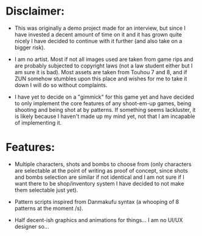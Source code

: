 # Disclaimer:

- This was originally a demo project made for an interview, but since I have invested a decent amount of time on it and it has grown quite nicely I have decided to continue with it further (and also take on a bigger risk).

- I am no artist. Most if not all images used are taken from game rips and are probably subjected to copyright laws (not a law student either but I am sure it is bad). Most assets are taken from Touhou 7 and 8, and if ZUN somehow stumbles upon this place and wishes for me to take it down I will do so without complaints.

- I have yet to decide on a "gimmick" for this game yet and have decided to only implement the core features of any shoot-em-up games, being shooting and being shot at by patterns. If something seems lackluster, it is likely because I haven't made up my mind yet, not that I am incapable of implementing it.

# Features:

- Multiple characters, shots and bombs to choose from (only characters are selectable at the point of writing as proof of concept, since shots and bombs selection are similar if not identical and I am not sure if I want there to be shop/inventory system I have decided to not make them selectable just yet).

- Pattern scripts inspired from Danmakufu syntax (a whooping of 8 patterns at the moment /s).

- Half decent-ish graphics and animations for things... I am no UI/UX designer so...
